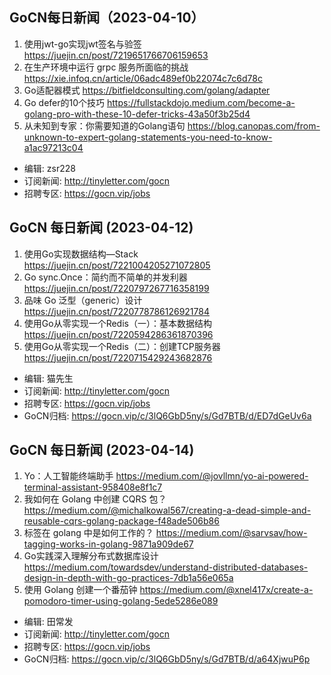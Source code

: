 ## GoCN每日新闻（2023-04-10）

1. 使用jwt-go实现jwt签名与验签 https://juejin.cn/post/7219651766706159653
2. 在生产环境中运行 grpc 服务所面临的挑战 https://xie.infoq.cn/article/06adc489ef0b22074c7c6d78c
3. Go适配器模式 https://bitfieldconsulting.com/golang/adapter
4. Go defer的10个技巧 https://fullstackdojo.medium.com/become-a-golang-pro-with-these-10-defer-tricks-43a50f3b25d4
5. 从未知到专家：你需要知道的Golang语句 https://blog.canopas.com/from-unknown-to-expert-golang-statements-you-need-to-know-a1ac97213c04

- 编辑: zsr228
- 订阅新闻: http://tinyletter.com/gocn
- 招聘专区: https://gocn.vip/jobs

## GoCN 每日新闻 (2023-04-12)

1. 使用Go实现数据结构—Stack https://juejin.cn/post/7221004205271072805
2. Go sync.Once：简约而不简单的并发利器 https://juejin.cn/post/7220797267716358199
3. 品味 Go 泛型（generic）设计 https://juejin.cn/post/7220778786126921784
4. 使用Go从零实现一个Redis（一）：基本数据结构 https://juejin.cn/post/7220594286361870396
5. 使用Go从零实现一个Redis（二）：创建TCP服务器 https://juejin.cn/post/7220715429243682876

- 编辑: 猫先生
- 订阅新闻: http://tinyletter.com/gocn
- 招聘专区: https://gocn.vip/jobs
- GoCN归档: https://gocn.vip/c/3lQ6GbD5ny/s/Gd7BTB/d/ED7dGeUv6a


## GoCN 每日新闻 (2023-04-14)

1. Yo：人工智能终端助手 https://medium.com/@jovllmn/yo-ai-powered-terminal-assistant-958408e8f1c7
2. 我如何在 Golang 中创建 CQRS 包？ https://medium.com/@michalkowal567/creating-a-dead-simple-and-reusable-cqrs-golang-package-f48ade506b86
3. 标签在 golang 中是如何工作的？ https://medium.com/@sarvsav/how-tagging-works-in-golang-9871a909de67
4. Go实践深入理解分布式数据库设计 https://medium.com/towardsdev/understand-distributed-databases-design-in-depth-with-go-practices-7db1a56e065a
5. 使用 Golang 创建一个番茄钟 https://medium.com/@xnel417x/create-a-pomodoro-timer-using-golang-5ede5286e089

- 编辑: 田常发
- 订阅新闻: http://tinyletter.com/gocn
- 招聘专区: https://gocn.vip/jobs
- GoCN归档: https://gocn.vip/c/3lQ6GbD5ny/s/Gd7BTB/d/a64XjwuP6p